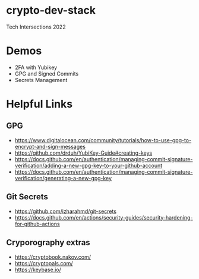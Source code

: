 # crypto-dev-stack
Tech Intersections 2022

# Demos 
- 2FA with Yubikey
- GPG and Signed Commits
- Secrets Management

# Helpful Links

## GPG
- https://www.digitalocean.com/community/tutorials/how-to-use-gpg-to-encrypt-and-sign-messages 
- https://github.com/drduh/YubiKey-Guide#creating-keys
- https://docs.github.com/en/authentication/managing-commit-signature-verification/adding-a-new-gpg-key-to-your-github-account 
- https://docs.github.com/en/authentication/managing-commit-signature-verification/generating-a-new-gpg-key

## Git Secrets
- https://github.com/izharahmd/git-secrets
- https://docs.github.com/en/actions/security-guides/security-hardening-for-github-actions

## Cryporography extras
- https://cryptobook.nakov.com/
- https://cryptopals.com/
- https://keybase.io/
